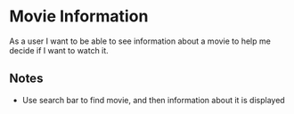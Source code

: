 # Movie Information
As a user I want to be able to see information about a movie to help me decide if I want to watch it.

## Notes
- Use search bar to find movie, and then information about it is displayed